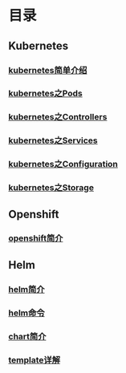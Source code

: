 # 目录



## Kubernetes

### [kubernetes简单介绍](https://github.com/yancongcong1/blog/tree/master/k8s-ocp-helm/kubernetes/k8s简介.md)
### [kubernetes之Pods](https://github.com/yancongcong1/blog/tree/master/k8s-ocp-helm/kubernetes/Pods.md)
### [kubernetes之Controllers](https://github.com/yancongcong1/blog/tree/master/k8s-ocp-helm/kubernetes/Controllers.md)
### [kubernetes之Services](https://github.com/yancongcong1/blog/tree/master/k8s-ocp-helm/kubernetes/Services.md)
### [kubernetes之Configuration](https://github.com/yancongcong1/blog/tree/master/k8s-ocp-helm/kubernetes/Configuration.md)
### [kubernetes之Storage](https://github.com/yancongcong1/blog/tree/master/k8s-ocp-helm/kubernetes/Storage.md)



## Openshift

### [openshift简介](https://github.com/yancongcong1/blog/tree/master/k8s-ocp-helm/openshift/openshift简介.md)



## Helm

### [helm简介](https://github.com/yancongcong1/blog/tree/master/k8s-ocp-helm/helm/helm简介.md)
### [helm命令](https://github.com/yancongcong1/blog/tree/master/k8s-ocp-helm/helm/helm命令.md)
### [chart简介](https://github.com/yancongcong1/blog/tree/master/k8s-ocp-helm/helm/chart简介.md)
### [template详解](https://github.com/yancongcong1/blog/tree/master/k8s-ocp-helm/helm/template详解.md)
